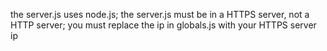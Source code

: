 the server.js uses node.js;
the server.js must be in a HTTPS server, not a HTTP server;
you must replace the ip in globals.js with your HTTPS server ip
